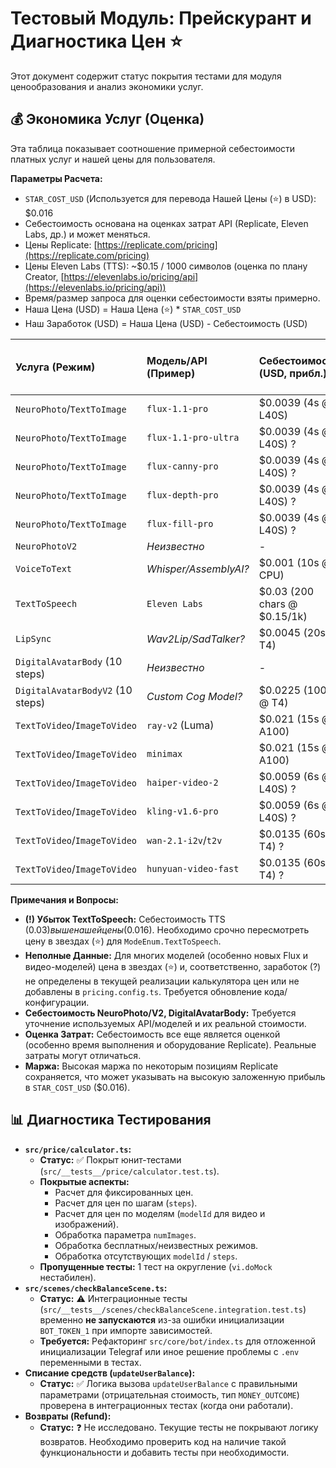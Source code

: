 # Тестовый Модуль: Прейскурант и Диагностика Цен ⭐

Этот документ содержит статус покрытия тестами для модуля ценообразования и анализ экономики услуг.

## 💰 Экономика Услуг (Оценка)

Эта таблица показывает соотношение примерной себестоимости платных услуг и нашей цены для пользователя.

**Параметры Расчета:**
*   `STAR_COST_USD` (Используется для перевода Нашей Цены (⭐) в USD): $0.016
*   Себестоимость основана на оценках затрат API (Replicate, Eleven Labs, др.) и может меняться.
*   Цены Replicate: [https://replicate.com/pricing](https://replicate.com/pricing)
*   Цены Eleven Labs (TTS): ~$0.15 / 1000 символов (оценка по плану Creator, [https://elevenlabs.io/pricing/api](https://elevenlabs.io/pricing/api))
*   Время/размер запроса для оценки себестоимости взяты примерно.
*   Наша Цена (USD) = Наша Цена (⭐) * `STAR_COST_USD`
*   Наш Заработок (USD) = Наша Цена (USD) - Себестоимость (USD)

| Услуга (Режим)                 | Модель/API (Пример)            | Себестоимость (USD, прибл.) | Наша Цена (⭐) | Наша Цена (USD) | Наш Заработок (USD, прибл.) |
| :----------------------------- | :----------------------------- | :-------------------------- | :------------- | :--------------- | :--------------------------- |
| `NeuroPhoto`/`TextToImage`     | `flux-1.1-pro`                 | $0.0039 (4s @ L40S)         | 5              | $0.080           | $0.076                       |
| `NeuroPhoto`/`TextToImage`     | `flux-1.1-pro-ultra`           | $0.0039 (4s @ L40S) ?       | ?              | ?                | ?                            |
| `NeuroPhoto`/`TextToImage`     | `flux-canny-pro`               | $0.0039 (4s @ L40S) ?       | ?              | ?                | ?                            |
| `NeuroPhoto`/`TextToImage`     | `flux-depth-pro`               | $0.0039 (4s @ L40S) ?       | ?              | ?                | ?                            |
| `NeuroPhoto`/`TextToImage`     | `flux-fill-pro`                | $0.0039 (4s @ L40S) ?       | ?              | ?                | ?                            |
| `NeuroPhotoV2`                 | *Неизвестно*                   | -                           | 14             | $0.224           | -                            |
| `VoiceToText`                  | *Whisper/AssemblyAI?*          | $0.001 (10s @ CPU)          | 4              | $0.064           | $0.063                       |
| `TextToSpeech`                 | `Eleven Labs`                  | $0.03 (200 chars @ $0.15/1k)| 1              | $0.016           | -$0.014 (!)                  |
| `LipSync`                      | *Wav2Lip/SadTalker?*           | $0.0045 (20s @ T4)          | 2              | $0.032           | $0.028                       |
| `DigitalAvatarBody` (10 steps) | *Неизвестно*                   | -                           | 93             | $1.488           | -                            |
| `DigitalAvatarBodyV2` (10 steps)| *Custom Cog Model?*            | $0.0225 (100s @ T4)         | 187            | $2.992           | $2.969                       |
| `TextToVideo`/`ImageToVideo`   | `ray-v2` (Luma)                | $0.021 (15s @ A100)         | 16             | $0.256           | $0.235                       |
| `TextToVideo`/`ImageToVideo`   | `minimax`                      | $0.021 (15s @ A100)         | 46             | $0.736           | $0.715                       |
| `TextToVideo`/`ImageToVideo`   | `haiper-video-2`               | $0.0059 (6s @ L40S) ?       | ?              | ?                | ?                            |
| `TextToVideo`/`ImageToVideo`   | `kling-v1.6-pro`               | $0.0059 (6s @ L40S) ?       | ?              | ?                | ?                            |
| `TextToVideo`/`ImageToVideo`   | `wan-2.1-i2v`/`t2v`            | $0.0135 (60s @ T4) ?        | ?              | ?                | ?                            |
| `TextToVideo`/`ImageToVideo`   | `hunyuan-video-fast`           | $0.0135 (60s @ T4) ?        | ?              | ?                | ?                            |

**Примечания и Вопросы:**
*   **(!) Убыток TextToSpeech:** Себестоимость TTS ($0.03) выше нашей цены ($0.016). Необходимо срочно пересмотреть цену в звездах (⭐) для `ModeEnum.TextToSpeech`.
*   **Неполные Данные:** Для многих моделей (особенно новых Flux и видео-моделей) цена в звездах (⭐) и, соответственно, заработок (?) не определены в текущей реализации калькулятора цен или не добавлены в `pricing.config.ts`. Требуется обновление кода/конфигурации.
*   **Себестоимость NeuroPhoto/V2, DigitalAvatarBody:** Требуется уточнение используемых API/моделей и их реальной стоимости.
*   **Оценка Затрат:** Себестоимость все еще является оценкой (особенно время выполнения и оборудование Replicate). Реальные затраты могут отличаться.
*   **Маржа:** Высокая маржа по некоторым позициям Replicate сохраняется, что может указывать на высокую заложенную прибыль в `STAR_COST_USD` ($0.016).

## 📊 Диагностика Тестирования

*   **`src/price/calculator.ts`:**
    *   **Статус:** ✅ Покрыт юнит-тестами (`src/__tests__/price/calculator.test.ts`).
    *   **Покрытые аспекты:**
        *   Расчет для фиксированных цен.
        *   Расчет для цен по шагам (`steps`).
        *   Расчет для цен по моделям (`modelId` для видео и изображений).
        *   Обработка параметра `numImages`.
        *   Обработка бесплатных/неизвестных режимов.
        *   Обработка отсутствующих `modelId` / `steps`.
    *   **Пропущенные тесты:** 1 тест на округление (`vi.doMock` нестабилен).
*   **`src/scenes/checkBalanceScene.ts`:**
    *   **Статус:** ⚠️ Интеграционные тесты (`src/__tests__/scenes/checkBalanceScene.integration.test.ts`) временно **не запускаются** из-за ошибки инициализации `BOT_TOKEN_1` при импорте зависимостей.
    *   **Требуется:** Рефакторинг `src/core/bot/index.ts` для отложенной инициализации Telegraf или иное решение проблемы с `.env` переменными в тестах.
*   **Списание средств (`updateUserBalance`):**
    *   **Статус:** ✅ Логика вызова `updateUserBalance` с правильными параметрами (отрицательная стоимость, тип `MONEY_OUTCOME`) проверена в интеграционных тестах (когда они работали).
*   **Возвраты (Refund):**
    *   **Статус:** ❓ Не исследовано. Текущие тесты не покрывают логику возвратов. Необходимо проверить код на наличие такой функциональности и добавить тесты при необходимости. 